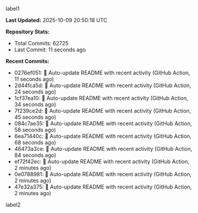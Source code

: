 
label1 
<!-- ACTIVITY_START -->
**Last Updated:** 2025-10-09 20:50:18 UTC

**Repository Stats:**
- Total Commits: 62725
- Last Commit: 11 seconds ago

**Recent Commits:**
- 0276ef051: 🤖 Auto-update README with recent activity (GitHub Action, 11 seconds ago)
- 2d44fca5d: 🤖 Auto-update README with recent activity (GitHub Action, 24 seconds ago)
- 1cf37ea10: 🤖 Auto-update README with recent activity (GitHub Action, 34 seconds ago)
- 7f239ce2d: 🤖 Auto-update README with recent activity (GitHub Action, 45 seconds ago)
- 084c7ae35: 🤖 Auto-update README with recent activity (GitHub Action, 58 seconds ago)
- 6ea71440c: 🤖 Auto-update README with recent activity (GitHub Action, 68 seconds ago)
- 46473a3ce: 🤖 Auto-update README with recent activity (GitHub Action, 84 seconds ago)
- ef72f42ec: 🤖 Auto-update README with recent activity (GitHub Action, 2 minutes ago)
- 0e0788981: 🤖 Auto-update README with recent activity (GitHub Action, 2 minutes ago)
- 47e32a375: 🤖 Auto-update README with recent activity (GitHub Action, 2 minutes ago)
<!-- ACTIVITY_END -->

label2
